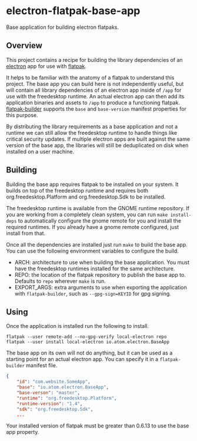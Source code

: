 # electron-flatpak-base-app
Base application for building electron flatpaks.

## Overview
This project contains a recipe for building the library dependencies of an
[electron](http://electron.atom.io/) app for use with [flatpak](http://flatpak.org/).

It helps to be familiar with the anatomy of a flatpak to understand this
project. The base app you can build here is not independently useful, but will
contain all library dependencies of an electron app inside of `/app` for use
with the freedesktop runtime. An actual electron app can then add its
application binaries and assets to `/app` to produce a functioning flatpak.
[flatpak-builder](http://flatpak.org/flatpak/flatpak-docs.html#flatpak-builder)
supports the `base` and `base-version` manifest properties for this purpose.

By distributing the library requirements as a base application and not a runtime
we can still allow the freedesktop runtime to handle things like critical
security updates. If multiple electron apps are built against the same
version of the base app, the libraries will still be deduplicated on disk when
installed on a user machine.

## Building
Building the base app requires flatpak to be installed on your system. It builds
on top of the freedesktop runtime and requires both org.freedesktop.Platform and
org.freedesktop.Sdk to be installed.

The freedesktop runtime is available from the GNOME runtime repository. If you
are working from a completely clean system, you can run `make install-deps` to
automatically configure the gnome remote for you and install the required
runtimes. If you already have a gnome remote configured, just install from that.

Once all the dependencies are installed just run `make` to build the base app.
You can use the following environment variables to configure the build.
 - ARCH: architecture to use when building the base application. You must
   have the freedesktop runtimes installed for the same architecture.
 - REPO: the location of the flatpak repository to publish the base app to.
   Defaults to `repo` wherever `make` is run.
 - EXPORT_ARGS: extra arguments to use when exporting the application with
   `flatpak-builder`, such as `--gpg-sign=KEYID` for gpg signing.

## Using
Once the application is installed run the following to install.
```shell
flatpak --user remote-add --no-gpg-verify local-electron repo
flatpak --user install local-electron io.atom.electron.BaseApp
```
The base app on its own will not do anything, but it can be used as a starting
point for an actual electron app. You can specify it in a `flatpak-builder`
manifest file.
```json
{
    "id": "com.website.SomeApp",
    "base": "io.atom.electron.BaseApp",
    "base-verson": "master",
    "runtime": "org.freedesktop.Platform",
    "runtime-version": "1.4",
    "sdk": "org.freedesktop.Sdk",
    ...
```
Your installed version of flatpak must be greater than 0.6.13 to use the base
app property.
